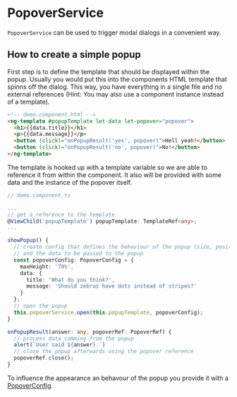 # PopoverService

`PopoverService` can be used to trigger modal dialogs in a convenient way.

## How to create a simple popup

First step is to define the template that should be displayed within the popup. Usually you would put this into the components HTML template that spinns off the dialog. This way, you have everything in a single file and no external references (Hint: You may also use a component instance instead of a template).

```html
<!-- demo.component.html -->
<ng-template #popupTemplate let-data let-popover="popover">
  <h1>{{data.title}}</h1>
  <p>{{data.message}}</p>
  <button (click)="onPopupResult('yes', popover)">Hell yeah!</button>
  <button (click)="onPopupResult('no', popover)">No!</button>
</ng-template>
```

The template is hooked up with a template variable so we are able to reference it from within the component. It also will be provided with some data and the instance of the popover itself.

```ts
// demo.component.ts

...
// get a reference to the template
@ViewChild('popupTemplate') popupTemplate: TemplateRef<any>;
...

showPopup() {
  // create config that defines the behaviour of the popup (size, position, ...)
  // and the data to be passed to the popup
  const popoverConfig: PopoverConfig = {
    maxHeight: '70%',
    data: {
      title: 'What do you think?',
      message: 'Should zebras have dots instead of stripes?'
    }
  };
  // open the popup
  this.popoverService.open(this.popupTemplate, popoverConfig);
}

onPopupResult(answer: any, popoverRef: PopoverRef) {
  // process data comming from the popup
  alert(`User said ${answer}.`)
  // close the popup afterwards using the popover reference
  popoverRef.close();
}

```

To influence the appearance an behavour of the popup you provide it with a [PopoverConfig](/interfaces/PopoverConfig.html).
